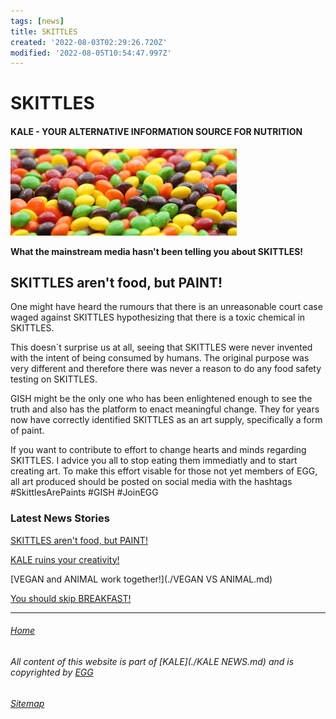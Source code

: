 ```yaml
---
tags: [news]
title: SKITTLES
created: '2022-08-03T02:29:26.720Z'
modified: '2022-08-05T10:54:47.997Z'
---
```


# SKITTLES

#### KALE - YOUR ALTERNATIVE INFORMATION SOURCE FOR NUTRITION

![SKITTLES](./attachments/skittles.jpeg) 

**What the mainstream media hasn't been telling you about SKITTLES!**

## SKITTLES aren't food, but PAINT!

One might have heard the rumours that there is an unreasonable court case waged against SKITTLES hypothesizing that there is a toxic chemical in SKITTLES.

This doesn´t surprise us at all, seeing that SKITTLES were never invented with the intent of being consumed by humans. The original purpose was very different and therefore there was never a reason to do any food safety testing on SKITTLES.

GISH might be the only one who has been enlightened enough to see the truth and also has the platform to enact meaningful change. They for years now have correctly identified SKITTLES as an art supply, specifically a form of paint.

If you want to contribute to effort to change hearts and minds regarding SKITTLES. I advice you all to stop eating them immediatly and to start creating art. To make this effort visable for those not yet members of EGG, all art produced should be posted on social media with the hashtags #SkittlesArePaints #GISH #JoinEGG

### Latest News Stories
 [SKITTLES aren't food, but PAINT!](./SKITTLES.md)

 [KALE ruins your creativity!](./KALE.md)

 [VEGAN and ANIMAL work together!](./VEGAN VS ANIMAL.md)

 [You should skip BREAKFAST!](./BREAKFAST.md)

 ___

###### [Home](./index.md)

###### All content of this website is part of [KALE](./KALE NEWS.md) and is copyrighted by [EGG](./EGG.md)

###### [Sitemap](./Sitemap.md)
